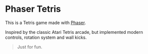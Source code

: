 # Phaser Tetris

This is a Tetris game made with [Phaser](https://phaser.io).

Inspired by the classic Atari Tetris arcade, but implemented modern controls, rotation system and wall kicks.

> Just for fun.
